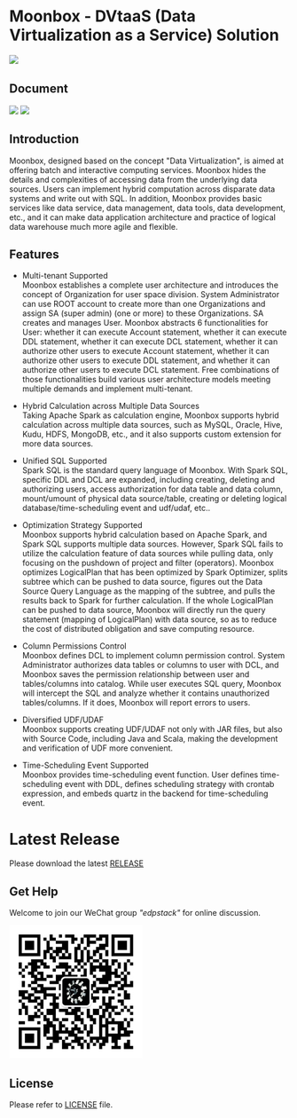 # Moonbox - DVtaaS (Data Virtualization as a Service) Solution
[![](https://camo.githubusercontent.com/8cb994f6c4a156c623fe057fccd7fb7d7d2e8c9b/68747470733a2f2f696d672e736869656c64732e696f2f62616467652f6c6963656e73652d417061636865253230322d3445423142412e737667)](https://www.apache.org/licenses/LICENSE-2.0.html)

## Document
[![](https://img.shields.io/badge/README-%E4%B8%AD%E6%96%87%E7%89%88-blue.svg)](https://github.com/edp963/moonbox/blob/master/README-CH.md)
[![](https://img.shields.io/badge/%E7%94%A8%E6%88%B7%E6%89%8B%E5%86%8C-%E4%B8%AD%E6%96%87%E7%89%88-blue.svg)](https://edp963.github.io/moonbox/)

## Introduction
Moonbox, designed based on the concept "Data Virtualization", is aimed at offering batch and interactive computing services. Moonbox hides the details and complexities of accessing data from the underlying data sources. Users can implement hybrid computation across disparate data systems and write out with SQL. In addition, Moonbox provides basic services like data service, data management, data tools, data development, etc., and it can make data application architecture and practice of logical data warehouse much more agile and flexible.

## Features
* Multi-tenant Supported  
Moonbox establishes a complete user architecture and introduces the concept of Organization for user space division. System Administrator can use ROOT account to create more than one Organizations and assign SA (super admin) (one or more) to these Organizations. SA creates and manages User. Moonbox abstracts 6 functionalities for User: whether it can execute Account statement, whether it can execute DDL statement, whether it can execute DCL statement, whether it can authorize other users to execute Account statement, whether it can authorize other users to execute DDL statement, and whether it can authorize other users to execute DCL statement. Free combinations of those functionalities build various user architecture models meeting multiple demands and implement multi-tenant.

* Hybrid Calculation across Multiple Data Sources  
Taking Apache Spark as calculation engine, Moonbox supports hybrid calculation across multiple data sources, such as MySQL, Oracle, Hive, Kudu, HDFS, MongoDB, etc., and it also supports custom extension for more data sources.

* Unified SQL Supported  
Spark SQL is the standard query language of Moonbox. With Spark SQL, specific DDL and DCL are expanded, including creating, deleting and authorizing users, access authorization for data table and data column, mount/umount of physical data source/table, creating or deleting logical database/time-scheduling event and udf/udaf, etc..

* Optimization Strategy Supported  
Moonbox supports hybrid calculation based on Apache Spark, and Spark SQL supports multiple data sources. However, Spark SQL fails to utilize the calculation feature of data sources while pulling data, only focusing on the pushdown of project and filter (operators). 
Moonbox optimizes LogicalPlan that has been optimized by Spark Optimizer, splits subtree which can be pushed to data source, figures out the Data Source Query Language as the mapping of the subtree, and pulls the results back to Spark for further calculation. 
If the whole LogicalPlan can be pushed to data source, Moonbox will directly run the query statement (mapping of LogicalPlan) with data source, so as to reduce the cost of distributed obligation and save computing resource.

* Column Permissions Control  
Moonbox defines DCL to implement column permission control. System Administrator authorizes data tables or columns to user with DCL, and Moonbox saves the permission relationship between user and tables/columns into catalog. While user executes SQL query,  Moonbox will intercept the SQL and analyze whether it contains unauthorized tables/columns. If it does, Moonbox will report errors to users.

* Diversified UDF/UDAF  
Moonbox supports creating UDF/UDAF not only with JAR files, but also with Source Code, including Java and Scala, making the development and verification of UDF more convenient.

* Time-Scheduling Event Supported  
Moonbox provides time-scheduling event function. User defines time-scheduling event with DDL, defines scheduling strategy with crontab expression, and embeds quartz in the backend for time-scheduling event.    

# Latest Release
Please download the latest [RELEASE](https://github.com/edp963/moonbox/releases/tag/0.3.0-beta)

## Get Help
Welcome to join our WeChat group *"edpstack"* for online discussion.

[![](https://github.com/edp963/edp-resource/raw/master/WeChat.jpg)](https://github.com/edp963/edp-resource/raw/master/WeChat.jpg)

## License
Please refer to [LICENSE](https://github.com/edp963/moonbox/blob/master/LICENSE) file.



